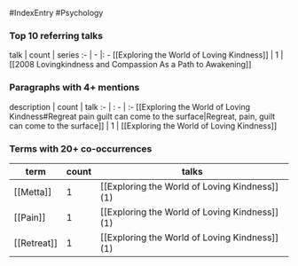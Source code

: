 #IndexEntry #Psychology

### Top 10 referring talks
talk | count | series
:- | - |: -
[[Exploring the World of Loving Kindness]] | 1 | [[2008 Lovingkindness and Compassion As a Path to Awakening]]

### Paragraphs with 4+ mentions
description | count | talk
:- | : - | :-
[[Exploring the World of Loving Kindness#Regreat pain guilt can come to the surface\|Regreat, pain, guilt can come to the surface]] | 1 | [[Exploring the World of Loving Kindness]]

### Terms with 20+ co-occurrences
term | count | talks
-|-|-
[[Metta]] | 1 | <span class="counts">[[Exploring the World of Loving Kindness]] (1)</span> 
[[Pain]] | 1 | <span class="counts">[[Exploring the World of Loving Kindness]] (1)</span> 
[[Retreat]] | 1 | <span class="counts">[[Exploring the World of Loving Kindness]] (1)</span> 

